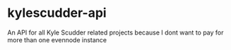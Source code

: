 # kylescudder-api
 An API for all Kyle Scudder related projects because I dont want to pay for more than one evennode instance
